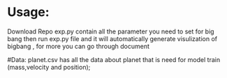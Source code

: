 # Usage:
Download Repo 
exp.py contain all the parameter you need to set for big bang then run exp.py file and it will automatically generate visulization of bigbang , for more you can go through document

#Data:
planet.csv has all the data about planet that is need for model train (mass,velocity and position);

